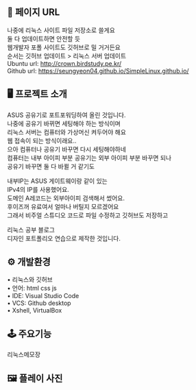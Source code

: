 ## 🔗 페이지 URL 

나중에 리눅스 사이트 파일 저장소로 쓸게요  
둘 다 업데이트하면 안전할 듯  
웹개발자 포폴 사이트도 깃허브로 밀 거거든요  
순서는 깃허브 업데이트 > 리눅스 서버 업데이트  
Ubuntu url: http://crown.birdstudy.pe.kr/  
Github url: https://seungyeon04.github.io/SimpleLinux.github.io/  

  
## 🖥 프로젝트 소개  
ASUS 공유기로 포트포워딩하여 올린 것입니다.  
나중에 공유기 바뀌면 세팅해야 하는 방식이며  
리눅스 서버는 컴퓨터와 가상머신 켜두어야 해요   
웹 접속이 되는 방식이래요..  
으아 컴퓨터나 공유기 바꾸면 다시 세팅해야하네  
컴퓨터는 내부 아이피 부분 공유기는 외부 아이피 부분 바꾸면 되나  
공유기 바꾸면 둘 다 바뀔 거 같기도  
  
내부IP는 ASUS 게이트웨이랑 같이 있는  
IPv4의 IP를 사용했어요.  
도메인 A레코드는 외부아이피 검색해서 썼어요.  
후이즈꺼 유료여서 얼마나 버틸지 모르겠어요  
그래서 비주얼 스튜디오 코드로 파일 수정하고 깃허브도 저장하고  

리눅스 공부 블로그  
디자인 포트폴리오 연습으로 제작한 것입니다.  

## ⚙️ 개발환경  

• 리눅스와 깃허브  
• 언어: html css js  
• IDE: Visual Studio Code  
• VCS: Github desktop  
• Xshell, VirtualBox

## 🕹 주요기능  

리눅스메모장  

## 🖼 플레이 사진
